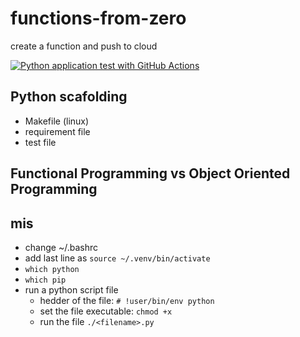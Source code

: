 # functions-from-zero
create a function and push to cloud

[![Python application test with GitHub Actions](https://github.com/aneeshcheriank/functions-from-zero/actions/workflows/makefile.yml/badge.svg)](https://github.com/aneeshcheriank/functions-from-zero/actions/workflows/makefile.yml)

## Python scafolding
- Makefile (linux)
- requirement file
- test file

## Functional Programming vs Object Oriented Programming

## mis
- change ~/.bashrc
- add last line as `source ~/.venv/bin/activate`
- `which python`
- `which pip`
- run a python script file
    - hedder of the file: `# !user/bin/env python` 
    - set the file executable: `chmod +x`
    - run the file `./<filename>.py`
